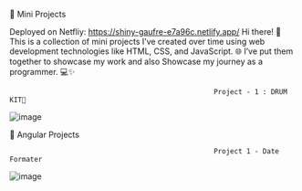 🚀 Mini Projects

Deployed on Netfliy: https://shiny-gaufre-e7a96c.netlify.app/
Hi there! 👋
This is a collection of mini projects I’ve created over time using web development technologies like HTML, CSS, and JavaScript. 🌐 I’ve put them together to showcase my work and also Showcase my journey as a programmer. 💻✨

 
 
                                                      Project - 1 : DRUM KIT🥁
 
![image](https://github.com/user-attachments/assets/49682487-b8ee-4af0-86f5-974189edb107)


🚀 Angular Projects

                                                      Project 1 - Date Formater

![image](https://github.com/user-attachments/assets/6ae37c25-49e3-4719-8ad9-dbc72f5a7b6e)

